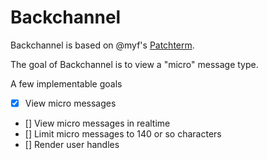 # Backchannel

Backchannel is based on @myf's [Patchterm](https://github.com/myf/patchterm).

The goal of Backchannel is to view a "micro" message type.

A few implementable goals

- [x] View micro messages
- [] View micro messages in realtime
- [] Limit micro messages to 140 or so characters
- [] Render user handles 


